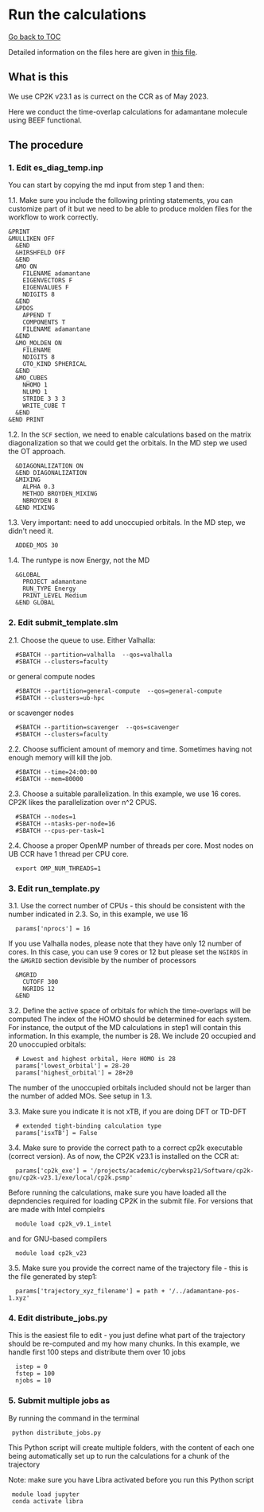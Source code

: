 # Run the calculations

[Go back to TOC](../../../../../../README.md)

Detailed information on the files here are given in [this file](../../../README.md). 

## What is this
  
 We use CP2K v23.1 as is currect on the CCR as of May 2023.
 
 Here we conduct the time-overlap calculations for adamantane molecule using BEEF functional.

## The procedure

### 1. Edit es_diag_temp.inp 

 You can start by copying the md input from step 1 and then:

  1.1. Make sure you include the following printing statements, you can customize part of it
  but we need to be able to produce molden files for the workflow to work correctly.

    &PRINT
    &MULLIKEN OFF
      &END
      &HIRSHFELD OFF
      &END
      &MO ON
        FILENAME adamantane
        EIGENVECTORS F
        EIGENVALUES F
        NDIGITS 8
      &END
      &PDOS
        APPEND T
        COMPONENTS T
        FILENAME adamantane
      &END
      &MO_MOLDEN ON
        FILENAME
        NDIGITS 8
        GTO_KIND SPHERICAL
      &END
      &MO_CUBES
        NHOMO 1
        NLUMO 1
        STRIDE 3 3 3
        WRITE_CUBE T
      &END
    &END PRINT

  1.2. In the `SCF` section, we need to enable calculations based on the matrix diagonalization
  so that we could get the orbitals. In the MD step we used the OT approach.

      &DIAGONALIZATION ON
      &END DIAGONALIZATION
      &MIXING
        ALPHA 0.3
        METHOD BROYDEN_MIXING
        NBROYDEN 8
      &END MIXING

  1.3. Very important: need to add unoccupied orbitals. In the MD step, we didn't need it.

      ADDED_MOS 30

  1.4. The runtype is now Energy, not the MD

      &GLOBAL
        PROJECT adamantane
        RUN_TYPE Energy
        PRINT_LEVEL Medium
      &END GLOBAL


### 2. Edit submit_template.slm 

  2.1. Choose the queue to use. Either Valhalla:

      #SBATCH --partition=valhalla  --qos=valhalla
      #SBATCH --clusters=faculty

  or general compute nodes

      #SBATCH --partition=general-compute  --qos=general-compute
      #SBATCH --clusters=ub-hpc

  or scavenger nodes

      #SBATCH --partition=scavenger  --qos=scavenger
      #SBATCH --clusters=faculty


  2.2. Choose sufficient amount of memory and time. Sometimes having not enough memory will kill the job.

      #SBATCH --time=24:00:00
      #SBATCH --mem=80000


  2.3. Choose a suitable parallelization. In this example, we use 16 cores. 
       CP2K likes the parallelization over n^2 CPUS.

      #SBATCH --nodes=1
      #SBATCH --ntasks-per-node=16
      #SBATCH --cpus-per-task=1

  2.4. Choose a proper OpenMP number of threads per core. Most nodes on UB CCR have 1 thread per CPU core.

      export OMP_NUM_THREADS=1

  
### 3. Edit run_template.py

  3.1. Use the correct number of CPUs - this should be consistent with the 
    number indicated in 2.3. So, in this example, we use 16

      params['nprocs'] = 16

  If you use Valhalla nodes, please note that they have only 12 number of cores. In this case, you can use 9 cores or 12 but please set the `NGIRDS` in the `&MGRID` section devisible by the number of processors

      &MGRID
        CUTOFF 300
        NGRIDS 12
      &END 


  3.2. Define the active space of orbitals for which the time-overlaps will be computed
     The index of the HOMO should be determined for each system. For instance, the output of the
     MD calculations in step1 will contain this information. In this example, the number is 28.
     We include 20 occupied and 20 unoccupied orbitals:

      # Lowest and highest orbital, Here HOMO is 28
      params['lowest_orbital'] = 28-20
      params['highest_orbital'] = 28+20

   The number of the unoccupied orbitals included should not be larger than the number of added MOs.
   See setup in 1.3.

   3.3. Make sure you indicate it is not xTB, if you are doing DFT or TD-DFT

      # extended tight-binding calculation type
      params['isxTB'] = False

   3.4. Make sure to provide the correct path to a correct cp2k executable (correct version). 
   As of now, the CP2K v23.1 is installed on the CCR at:

      params['cp2k_exe'] = '/projects/academic/cyberwksp21/Software/cp2k-gnu/cp2k-v23.1/exe/local/cp2k.psmp'

   Before running the calculations, make sure you have loaded all the depndencies required for loading CP2K in the submit file. For versions that are made with Intel compielrs

      module load cp2k_v9.1_intel

   and for GNU-based compilers

      module load cp2k_v23
 
   3.5. Make sure you provide the correct name of the trajectory file - this is the file generated by step1:

      params['trajectory_xyz_filename'] = path + '/../adamantane-pos-1.xyz'
 

### 4. Edit distribute_jobs.py  

  This is the easiest file to edit - you just define what part of the trajectory should be re-computed
  and my how many chunks. In this example, we handle first 100 steps and distribute them over 10 jobs

      istep = 0
      fstep = 100
      njobs = 10


### 5. Submit multiple jobs as

  By running the command in the terminal

     python distribute_jobs.py

 This Python script will create multiple folders, with the content of each one
 being automatically set up to run the calculations for a chunk of the trajectory

 Note: make sure you have Libra activated before you run this Python script

     module load jupyter
     conda activate libra
